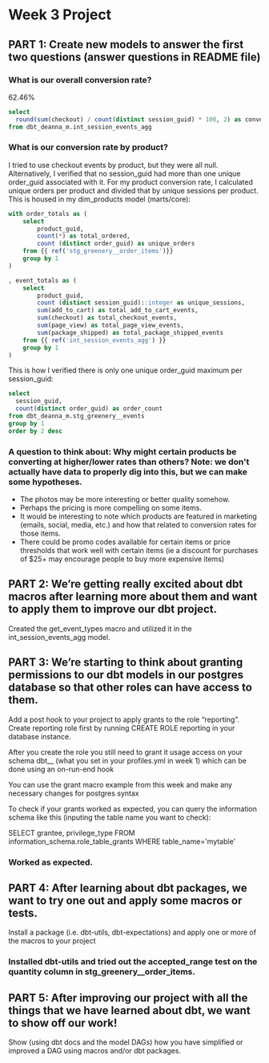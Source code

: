 # Week 3 Project

## PART 1: Create new models to answer the first two questions (answer questions in README file)

### What is our overall conversion rate?

62.46%

``` sql
select
  round(sum(checkout) / count(distinct session_guid) * 100, 2) as conversion_rate
from dbt_deanna_m.int_session_events_agg
```

### What is our conversion rate by product?

I tried to use checkout events by product, but they were all null. Alternatively, I verified that no session_guid had more than one unique order_guid associated with it. For my product conversion rate, I calculated unique orders per product and divided that by unique sessions per product. This is housed in my dim_products model (marts/core):

``` sql
with order_totals as (
    select
        product_guid,
        count(*) as total_ordered,
        count (distinct order_guid) as unique_orders
    from {{ ref('stg_greenery__order_items')}}
    group by 1
)

, event_totals as (
    select
        product_guid,
        count (distinct session_guid)::integer as unique_sessions,
        sum(add_to_cart) as total_add_to_cart_events,
        sum(checkout) as total_checkout_events,
        sum(page_view) as total_page_view_events,
        sum(package_shipped) as total_package_shipped_events
    from {{ ref('int_session_events_agg') }}
    group by 1
)
```
This is how I verified there is only one unique order_guid maximum per session_guid:

``` sql
select
  session_guid,
  count(distinct order_guid) as order_count
from dbt_deanna_m.stg_greenery__events
group by 1
order by 2 desc
```

### A question to think about: Why might certain products be converting at higher/lower rates than others? Note: we don't actually have data to properly dig into this, but we can make some hypotheses. 
  * The photos may be more interesting or better quality somehow. 
  * Perhaps the pricing is more compelling on some items.
  * It would be interesting to note which products are featured in marketing (emails, social, media, etc.) and how that related to conversion rates for those items.
  * There could be promo codes available for certain items or price thresholds that work well with certain items (ie a discount for purchases of $25+ may encourage people to buy more expensive items)

## PART 2: We’re getting really excited about dbt macros after learning more about them and want to apply them to improve our dbt project. 

Created the get_event_types macro and utilized it in the int_session_events_agg model.

## PART 3: We’re starting to think about granting permissions to our dbt models in our postgres database so that other roles can have access to them.

Add a post hook to your project to apply grants to the role “reporting”. Create reporting role first by running CREATE ROLE reporting in your database instance.

After you create the role you still need to grant it usage access on your schema dbt_<firstname>_<lastinitial> (what you set in your profiles.yml in week 1) which can be done using an on-run-end hook

You can use the grant macro example from this week and make any necessary changes for postgres syntax

To check if your grants worked as expected, you can query the information schema like this (inputing the table name you want to check): 

SELECT grantee, privilege_type
FROM information_schema.role_table_grants
WHERE table_name='mytable'

### Worked as expected.

## PART 4:  After learning about dbt packages, we want to try one out and apply some macros or tests.

Install a package (i.e. dbt-utils, dbt-expectations) and apply one or more of the macros to your project

### Installed dbt-utils and tried out the accepted_range test on the quantity column in stg_greenery__order_items.

## PART 5: After improving our project with all the things that we have learned about dbt, we want to show off our work!

Show (using dbt docs and the model DAGs) how you have simplified or improved a DAG using macros and/or dbt packages.

